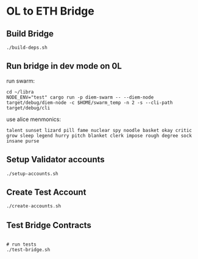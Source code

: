 # OL to ETH Bridge

## Build Bridge
```
./build-deps.sh 
```

## Run bridge in dev mode on 0L
run swarm:
```
cd ~/libra
NODE_ENV="test" cargo run -p diem-swarm -- --diem-node target/debug/diem-node -c $HOME/swarm_temp -n 2 -s --cli-path target/debug/cli
```

use alice menmonics:
```
talent sunset lizard pill fame nuclear spy noodle basket okay critic grow sleep legend hurry pitch blanket clerk impose rough degree sock insane purse
```

## Setup Validator accounts
```
./setup-accounts.sh
```

## Create Test Account
```asm
./create-accounts.sh
```


## Test Bridge Contracts
```

# run tests
./test-bridge.sh
```

